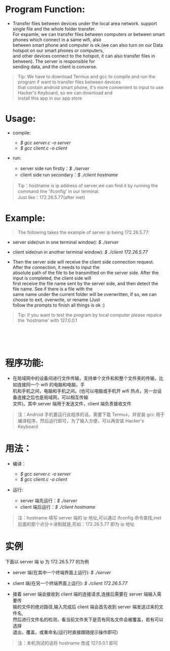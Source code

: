 # Program Function:

- Transfer files between devices under the local area network. support single file and the whole folder transfer.  
  For expamle, we can transfer files between computers or between smart phones which connect in a same wifi, also  
  between smart phone and computer is ok.(we can also turn on our Data hotspot on our smart phones or computers,  
  and other devices connect to the hotspot, it can also transfer files in between). The server is responsible for  
  sending data, and the client is converse.

> Tip: We have to download Termux and gcc to compile and run the program if want to transfer files between devices  
> that contain android smart phone, it's more convenient to input to use Hacker's Keyboard, so we can download and  
> install this app in our app store

# Usage:

- compile:

  - _\$ gcc server.c -o server_
  - _\$ gcc client.c -o client_

- run:
  - server side run firstly：_\$ ./server_
  - client side run secondary：_\$ ./client hostname_

> Tip：hostname is ip address of server,we can find it by running the command line 'ifconfig' in our terminal.  
> Just like：172.26.5.77(after inet)

# Example:

> The following takes the example of server ip being 172.26.5.77:

- server side(run in one terminal window): _\$ ./server_

- client side(run in another terminal window): _\$ ./client 172.26.5.77_

- Then the server side will receive the client side connection request. After the connection, it needs to input the  
  absolute path of the file to be transmitted on the server side. After the input is completed, the client side will  
  first receive the file name sent by the server side, and then detect the file name. See if there is a file with the  
  same name under the current folder will be overwritten, if so, we can choose to exit, overwrite, or rename (Just  
  follow the prompts to finish all things is ok :)

> Tip: if you want to test the program by local computer please repalce the 'hostname' with 127.0.0.1

<br>
<br>
<br>

# 程序功能:

- 在局域网中的设备间进行文件传输，支持单个文件和和整个文件夹的传输，比如连接同一个 wifi 的电脑和电脑，手  
  机和手机之间，电脑和手机之间。(也可以电脑或手机开 wifi 热点，另一台设备连接之后也是局域网，可以相互传输  
  文件)。其中 server 端用于发送文件，client 端负责接收文件

> 注：Android 手机要运行此程序的话，需要下载 Termux，并安装 gcc 用于编译程序，然后运行即可，为了输入方便，可以再安装 Hacker's Keyboard

# 用法：

- 编译：

  - _\$ gcc server.c -o server_
  - _\$ gcc client.c -o client_

- 运行:
  - server 端先运行：_\$ ./server_
  - client 端后运行：_\$ ./client hostname_

> 注：hostname 填写 server 端的 ip 地址,可以通过 ifconfig 命令查找,inet 后面的那个点分十进制就是,形如：172.26.5.77 即为 ip 地址

# 实例

下面以 server 端 ip 为 172.26.5.77 的为例

- server 端(在其中一个终端界面上运行): _\$ ./server_

- client 端(在另一个终端界面上运行): _\$ ./client 172.26.5.77_

- 接着 server 端会接收到 client 端的连接请求,连接后需要在 server 端输入需要传  
  输的文件的绝对路径,输入完成后 client 端会首先收到 server 端发送过来的文件名,  
  然后进行文件名的检测，看当前文件夹下是否有同名文件会被覆盖，若有可以选择  
  退出，覆盖，或重命名(运行时直接跟随提示操作即可)

> 注：本机测试的话将 hostname 改成 127.0.0.1 即可
